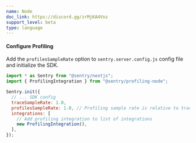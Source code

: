 ```yaml
---
name: Node
doc_link: https://discord.gg/zrMjKA4Vnz
support_level: beta
type: language
---
```


#### Configure Profiling

Add the `profilesSampleRate` option to `sentry.server.config.js` config file and initialize the SDK.

```javascript
import * as Sentry from "@sentry/nextjs";
import { ProfilingIntegration } from "@sentry/profiling-node";

Sentry.init({
  // ... SDK config
  traceSampleRate: 1.0,
  profilesSampleRate: 1.0, // Profiling sample rate is relative to tracesSampleRate
  integrations: [
    // Add profiling integration to list of integrations
    new ProfilingIntegration(),
  ],
});
```
